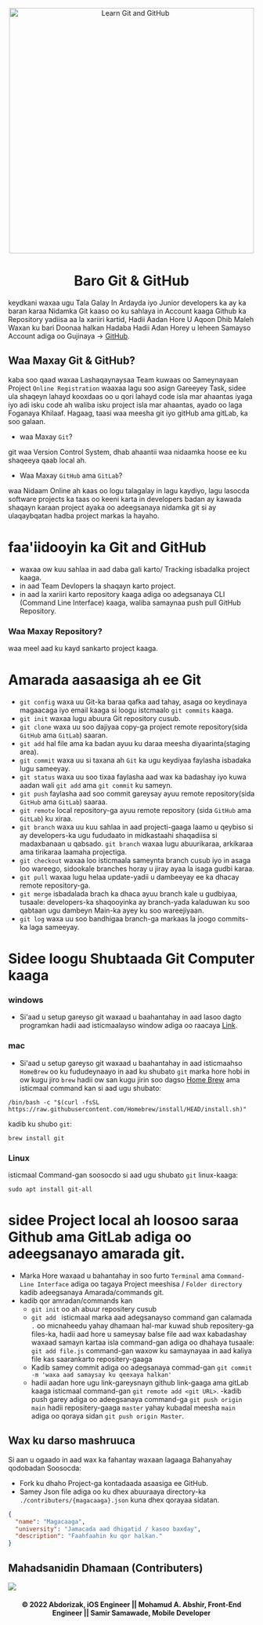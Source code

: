 <p align="center">
  <img width="500" src="./Logo.png" alt="Learn Git and GitHub">
</p>
<h1 align="center">Baro Git & GitHub</h1>
<p align="left">
  keydkani waxaa ugu Tala Galay In Ardayda iyo Junior developers ka ay ka baran karaa Nidamka Git kaaso oo ku sahlaya in Account kaaga Github ka Repository yadiisa aa la xariiri kartid, Hadii Aadan Hore U Aqoon Dhib Maleh Waxan ku bari Doonaa halkan Hadaba Hadii Adan Horey u leheen Samayso Account adiga oo Gujinaya -> <a href="https://github.com/" target="_blank">GitHub</a>.
</p>

## Waa Maxay Git & GitHub?

kaba soo qaad waxaa Lashaqaynaysaa Team kuwaas oo Sameynayaan Project `Online Registration` waaxaa lagu soo asign Gareeyey Task,
sidee ula shaqeyn lahayd kooxdaas oo u qori lahayd code isla mar ahaantas iyaga iyo adi isku code ah waliba isku project isla mar ahaantas, ayado oo laga Foganaya Khilaaf. Hagaag, taasi waa meesha git iyo gitHub ama gitLab, ka soo galaan.

- waa Maxay `Git`?
<p align="left">
git waa Version Control System, dhab ahaantii waa nidaamka hoose ee ku shaqeeya qaab local ah.
</p>

- Waa Maxay `GitHub` ama `GitLab`?
<p align="left">
waa Nidaam Online ah kaas oo logu talagalay in lagu kaydiyo, lagu lasocda software projects ka taas oo keeni karta in developers badan ay kawada shaqayn karaan project ayaka oo adeegsanaya nidamka git si ay ulaqaybqatan hadba project markas la hayaho.
</p>

## <h1 align="left">faa'iidooyin ka Git and GitHub</h1>

- waxaa ow kuu sahlaa in aad daba gali karto/ Tracking isbadalka project kaaga.
- in aad Team Devlopers la shaqayn karto project.
- in aad la xariiri karto repository kaaga adiga oo adegsanaya CLI (Command Line Interface) kaaga, waliba samaynaa push pull GitHub Repository.

<h3 align="left">Waa Maxay Repository?</h3>
waa meel aad ku kayd sankarto project kaaga.

## <h1 align="left">Amarada aasaasiga ah ee Git</h1>

- `git config` waxa uu Git-ka baraa qafka aad tahay, asaga oo keydinaya magaacaga iyo email kaaga si loogu istcmaalo `git commits` kaaga.
- `git init` waxaa lugu abuura Git repository cusub.
- `git clone` waxa uu soo dajiyaa copy-ga project remote repository(sida `GitHub` ama `GitLab`) saaran.
- `git add` hal file ama ka badan ayuu ku daraa meesha diyaarinta(staging area).
- `git commit` waxa uu si taxana ah `Git` ka ugu keydiyaa faylasha isbadaka lugu sameeyay.
- `git status` waxa uu soo tixaa faylasha aad wax ka badashay iyo kuwa aadan wali `git add` ama `git commit` ku sameyn.
- `git push` faylasha aad soo commit gareysay ayuu remote repository(sida `GitHub` ama `GitLab`) saaraa.
- `git remote` local repository-ga ayuu remote repository (sida `GitHub` ama `GitLab`) ku xiraa.
- `git branch` waxa uu kuu sahlaa in aad projecti-gaaga laamo u qeybiso si ay developers-ka ugu fududaato in midkastaahi shaqadiisa
  si madaxbanaan u qabsado. `git branch` waxaa lugu abuurikaraa, arkikaraa ama tirikaraa laamaha projectiga.
- `git checkout` waxaa loo isticmaala sameynta branch cusub iyo in asaga loo wareego, sidookale branches horay u jiray ayaa la isaga gudbi karaa.
- `git pull` waxaa lugu helaa update-yadii u dambeeyay ee ka dhacay remote repository-ga.
- `git merge` isbadalada brach ka dhaca ayuu branch kale u gudbiyaa, tusaale: developers-ka shaqooyinka ay branch-yada kaladuwan ku soo qabtaan
  ugu dambeyn Main-ka ayey ku soo wareejiyaan.
- `git log` waxa uu soo bandhigaa branch-ga markaas la joogo commits-ka laga sameeyay.

## <h1 align="left">Sidee loogu Shubtaada Git Computer kaaga</h1>

### windows

- Si'aad u setup gareyso git waxaad u baahantahay in aad lasoo dagto programkan hadii aad isticmaalayso window adiga oo raacaya [Link]('https://git-scm.com/downloads').

### mac

- Si'aad u setup gareyso git waxaad u baahantahay in aad isticmaahso `HomeBrew` oo ku fududeynaayo in aad ku shubato `git` marka hore hobi in ow kugu jiro `brew` hadii ow san kugu jirin soo dagso [Home Brew]('https://brew.sh/') ama isticmaal command kan si aad ugu shubato:

```terminal
/bin/bash -c "$(curl -fsSL https://raw.githubusercontent.com/Homebrew/install/HEAD/install.sh)"
```

kadib ku shubo `git`:

```terminal
brew install git
```

### Linux

isticmaal Command-gan soosocdo si aad ugu shubato `git` linux-kaaga:

```terminal
sudo apt install git-all
```

# sidee Project local ah loosoo saraa Github ama GitLab adiga oo adeegsanayo amarada git.

- Marka Hore waxaad u bahantahay in soo furto `Terminal` ama `Command-Line Interface` adiga oo tagaya Project meeshisa / `Folder directory` kadib adeegsanaya Amarada/commands git.
- kadib qor amradan/commands kan
  - `git init` oo ah abuur repositery cusub
  - `git add ` isticmaal marka aad adegsanayso command gan calamada `.` oo micnaheedu yahay dhamaan hal-mar kuwad shub repositery-ga files-ka, hadii aad hore u sameysay balse file aad wax kabadashay waxaad samayn kartaa isla command-gan adiga oo dhahaya tusaale: `git add file.js` command-gan waxow ku samaynayaa in aad kaliya file kas saarankarto repositery-gaaga
  - Kadib samey commit adiga oo adegsanaya commad-gan `git commit -m 'waxa aad samaysay ku qeexaya halkan'`
  - hadii aadan hore ugu link-gareysnayn github link-gaaga ama gitLab kaaga isticmaal command-gan `git remote add <git URL>`.
    -kadib push garey adiga oo adeegsanaya command-ga `git push origin main` hadii repositery-gaaga `master` yahay kubadal meesha `main` adiga oo qoraya sidan `git push origin Master`.

## Wax ku darso mashruuca

Si aan u ogaado in aad wax ka fahantay waxaan lagaaga Bahanyahay qodobadan Soosocda:

- Fork ku dhaho Project-ga kontadaada asaasiga ee GitHub.
- Samey Json file adiga oo ku dhex abuuraaya directory-ka `./contributers/{magacaaga}.json` kuna dhex qorayaa sidatan.

```json
{
  "name": "Magacaaga",
  "university": "Jamacada aad dhigatid / kasoo baxday",
  "description": "Faahfaahin ku qor halkan."
}
```

## Mahadsanidin Dhamaan (Contributers)

<a href = "https://github.com/abdorizak/Learn_Git_and_GitHub/graphs/contributors">
  <img src = "https://contrib.rocks/image?repo=abdorizak/Learn_Git_and_GitHub"/>
</a>

<h4 align="center">© 2022 Abdorizak, iOS Engineer || Mohamud A. Abshir, Front-End Engineer || Samir Samawade, Mobile Developer </h4>

